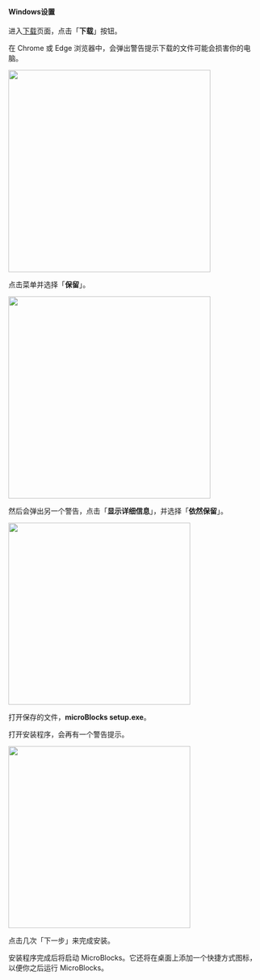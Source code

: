 #### Windows设置 ####

进入[下载](https://www.microblocksfun.cn/download)页面，点击「**下载**」按钮。

在 Chrome 或 Edge 浏览器中，会弹出警告提示下载的文件可能会损害你的电脑。

<img src="/assets/img/md/get-started/win-downloadblocked-1.png" width="400">

点击菜单并选择「**保留**」。

<img src="/assets/img/md/get-started/win-downloadblocked-2.png" width="400">

然后会弹出另一个警告，点击「**显示详细信息**」，并选择「**依然保留**」。

<img src="/assets/img/md/get-started/win-downloadblocked-3.png" width="360">

打开保存的文件，**microBlocks setup.exe**。

打开安装程序，会再有一个警告提示。

<img src="/assets/img/md/get-started/win-setup-wizard.png" width="360">

点击几次「下一步」来完成安装。

安装程序完成后将启动 MicroBlocks。它还将在桌面上添加一个快捷方式图标，以便你之后运行 MicroBlocks。
